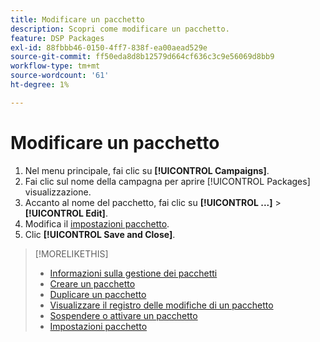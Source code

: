 ```yaml
---
title: Modificare un pacchetto
description: Scopri come modificare un pacchetto.
feature: DSP Packages
exl-id: 88fbbb46-0150-4ff7-838f-ea00aead529e
source-git-commit: ff50eda8d8b12579d664cf636c3c9e56069d8bb9
workflow-type: tm+mt
source-wordcount: '61'
ht-degree: 1%

---
```


# Modificare un pacchetto

1. Nel menu principale, fai clic su **[!UICONTROL Campaigns]**.
1. Fai clic sul nome della campagna per aprire [!UICONTROL Packages] visualizzazione.
1. Accanto al nome del pacchetto, fai clic su  **[!UICONTROL ...]** > **[!UICONTROL Edit]**.
1. Modifica il [impostazioni pacchetto](package-settings.md).
1. Clic **[!UICONTROL Save and Close]**.

>[!MORELIKETHIS]
>
>* [Informazioni sulla gestione dei pacchetti](package-about.md)
>* [Creare un pacchetto](package-create.md)
>* [Duplicare un pacchetto](package-duplicate.md)
>* [Visualizzare il registro delle modifiche di un pacchetto](package-change-log.md)
>* [Sospendere o attivare un pacchetto](package-pause-activate.md)
>* [Impostazioni pacchetto](package-settings.md)

